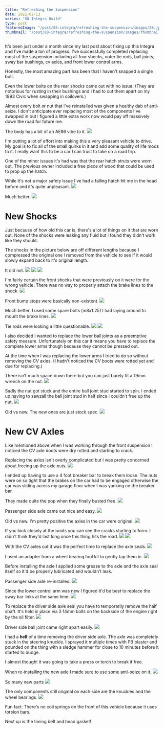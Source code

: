 ```yaml
---
title: "Refreshing the Suspension"
date: 2022-02-13
series: "88 Integra Build"
type: post
featuredImage: "/post/88-integra/refreshing-the-suspension/images/28.jpg"
thumbnail: "/post/88-integra/refreshing-the-suspension/images/thumbnail.jpg"
---
```


It's been just under a month since my last post about fixing up this Integra and I've made a ton of progress. I've successfully completed replacing most of the suspension including all four shocks, outer tie rods, ball joints, sway bar bushings, cv axles, and front lower control arms.

Honestly, the most amazing part has been that I haven't snapped a single bolt.

Even the lower bolts on the rear shocks came out with no issue. (They are notorious for rusting in their bushings and I had to cut them apart on my 1993 Civic when swapping in coilovers.)

Almost every bolt or nut that I've reinstalled was given a healthy dab of anti-seize. I don't anticipate ever replacing most of the components I've swapped in but I figured a little extra work now would pay off massively down the road for future me.

The body has a bit of an AE86 vibe to it.
![](images/1.jpg)

I'm putting a lot of effort into making this a very pleasant vehicle to drive. My goal is to fix all of the small quirks in it and add some quality of life mods to it. I really want this to be a car I can trust to take on a road trip.

One of the minor issues it's had was that the rear hatch struts were worn out. The previous owner included a free piece of wood that could be used to prop up the hatch.

While it's not a major safety issue I've had a falling hatch hit me in the head before and it's quite unpleasant.
![](images/2.jpg)

Much better.
![](images/3.jpg)

# New Shocks

Just because of how old this car is, there's a lot of things on it that are worn out. None of the shocks were leaking any fluid but I found they didn't work like they should.

The shocks in the picture below are off different lengths because I compressed the original one I removed from the vehicle to see if it would slowly expand back to it's original length.

It did not.
![](images/4.jpg)
![](images/5.jpg)
![](images/6.jpg)

I'm fairly certain the front shocks that were previously on it were for the wrong vehicle. There was no way to properly attach the brake lines to the shock.
![](images/7.jpg)

Front bump stops were basically non-existent.
![](images/8.jpg)

Much better. I used some spare bolts (m8x1.25) I had laying around to mount the brake lines.
![](images/9.jpg)

Tie rods were looking a little questionable.
![](images/10.jpg)
![](images/11.jpg)

I also decided I wanted to replace the lower ball joints as a preemptive safety measure. Unfortunately on this car it means you have to replace the complete lower arms though because they cannot be pressed out.

At the time when I was replacing the lower arms I tried to do so without removing the CV axles. (I hadn't noticed the CV boots were rotted yet and due for replacing.)

There isn't much space down there but you can just barely fit a 19mm wrench on the nut.
![](images/12.jpg)

Sadly the nut got stuck and the entire ball joint stud started to spin. I ended up having to sawzall the ball joint stud in half since I couldn't free up the nut.
![](images/13.jpg)

Old vs new. The new ones are just stock spec.
![](images/14.jpg)

# New CV Axles

Like mentioned above when I was working through the front suspension I noticed the CV axle boots were dry rotted and starting to crack.

Replacing the axles isn't overly complicated but I was pretty concerned about freeing up the axle nuts.
![](images/15.jpg)

I ended up having to use a 4 foot breaker bar to break them loose. The nuts were on so tight that the brakes on the car had to be engaged otherwise the car was sliding across my garage floor when I was yanking on the breaker bar.

They made quite the pop when they finally busted free.
![](images/16.jpg)

Passenger side axle came out nice and easy.
![](images/17.jpg)

Old vs new. I'm pretty positive the axles in the car were original.
![](images/18.jpg)

If you look closely at the boots you can see the cracks starting to form. I didn't think they'd last long once this thing hits the road.
![](images/19.jpg)
![](images/20.jpg)

With the CV axles out it was the perfect time to replace the axle seals.
![](images/21.jpg)

I used an adapter from a wheel bearing tool kit to gently tap them in.
![](images/22.jpg)

Before installing the axle I applied some grease to the axle and the axle seal itself so it'd be properly lubricated and wouldn't leak.

Passenger side axle re-installed.
![](images/24.jpg)

Since the lower control arm was new I figured it'd be best to replace the sway bar links at the same time.
![](images/25.jpg)

To replace the driver side axle seal you have to temporarily remove the half shaft. It's held in place via 3 14mm bolts on the backside of the engine right by the oil filter.
![](images/23.jpg)

Driver side ball joint came right apart easily.
![](images/26.jpg)

I had a **hell** of a time removing the driver side axle. The axle was completely stuck in the steering knuckle. I sprayed it multiple times with PB blaster and pounded on the thing with a sledge hammer for close to 10 minutes before it started to budge.

I almost thought it was going to take a press or torch to break it free.

When re-installing the new axle I made sure to use some anti-seize on it.
![](images/27.jpg)

So many new parts
![](images/28.jpg)

The only components still original on each side are the knuckles and the wheel bearings.
![](images/29.jpg)

Fun fact: There's no coil springs on the front of this vehicle because it uses torsion bars.

Next up is the timing belt and head gasket!
